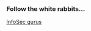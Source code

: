 ### Follow the white rabbits...

<a href="https://www.esecurityplanet.com/trends/twitter-cybersecurity/" target="_blank">InfoSec gurus</a>